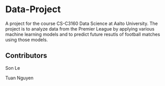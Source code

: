 # Data-Project

A project for the course CS-C3160 Data Science at Aalto University. The project is to analyze data from the Premier League by applying various machine learning models and to predict future resutls of football matches using those models.

## Contributors

Son Le

Tuan Nguyen
